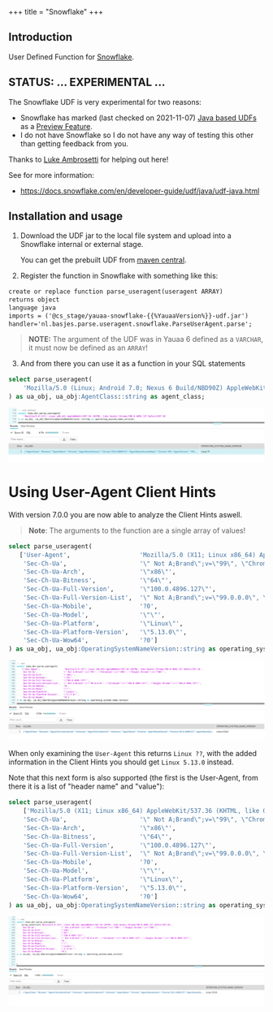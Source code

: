 +++
title = "Snowflake"
+++

## Introduction
User Defined Function for [Snowflake](https://snowflake.com).

## STATUS: ... EXPERIMENTAL ...
The Snowflake UDF is very experimental for two reasons:
- Snowflake has marked (last checked on 2021-11-07) [Java based UDFs](https://docs.snowflake.com/en/developer-guide/udf/java/udf-java.html) as a [Preview Feature](https://docs.snowflake.com/en/release-notes/preview-features.html).
- I do not have Snowflake so I do not have any way of testing this other than getting feedback from you.

Thanks to [Luke Ambrosetti](https://github.com/lambrosetti) for helping out here!

See for more information:
- https://docs.snowflake.com/en/developer-guide/udf/java/udf-java.html

## Installation and usage
1. Download the UDF jar to the local file system and upload into a Snowflake internal or external stage.

   You can get the prebuilt UDF from [maven central](https://search.maven.org/artifact/nl.basjes.parse.useragent/yauaa-snowflake/{{%YauaaVersion%}}/jar).

2. Register the function in Snowflake with something like this:
```
create or replace function parse_useragent(useragent ARRAY)
returns object
language java
imports = ('@cs_stage/yauaa-snowflake-{{%YauaaVersion%}}-udf.jar')
handler='nl.basjes.parse.useragent.snowflake.ParseUserAgent.parse';
```

>**NOTE:** The argument of the UDF was in Yauaa 6 defined as a `VARCHAR`, it must now be defined as an `ARRAY`!


3. And from there you can use it as a function in your SQL statements
```sql
select parse_useragent(
    'Mozilla/5.0 (Linux; Android 7.0; Nexus 6 Build/NBD90Z) AppleWebKit/537.36 (KHTML, like Gecko) Chrome/53.0.2785.124 Mobile Safari/537.36'
) as ua_obj, ua_obj:AgentClass::string as agent_class;
```

![Using Yauaa in Snowflake with just a UserAgent](Snowflake_OnlyUserAgent.png)

# Using User-Agent Client Hints
With version 7.0.0 you are now able to analyze the Client Hints aswell.

> **Note**: The arguments to the function are a single array of values!

```sql
select parse_useragent(
   ['User-Agent',                   'Mozilla/5.0 (X11; Linux x86_64) AppleWebKit/537.36 (KHTML, like Gecko) Chrome/100.0.4896.127 Safari/537.36',
    'Sec-Ch-Ua',                    '\" Not A;Brand\";v=\"99\", \"Chromium\";v=\"100\", \"Google Chrome\";v=\"100\"',
    'Sec-Ch-Ua-Arch',               '\"x86\"',
    'Sec-Ch-Ua-Bitness',            '\"64\"',
    'Sec-Ch-Ua-Full-Version',       '\"100.0.4896.127\"',
    'Sec-Ch-Ua-Full-Version-List',  '\" Not A;Brand\";v=\"99.0.0.0\", \"Chromium\";v=\"100.0.4896.127\", \"Google Chrome\";v=\"100.0.4896.127\"',
    'Sec-Ch-Ua-Mobile',             '?0',
    'Sec-Ch-Ua-Model',              '\"\"',
    'Sec-Ch-Ua-Platform',           '\"Linux\"',
    'Sec-Ch-Ua-Platform-Version',   '\"5.13.0\"',
    'Sec-Ch-Ua-Wow64',              '?0']
) as ua_obj, ua_obj:OperatingSystemNameVersion::string as operating_system_name_version;
```

![Using Yauaa in Snowflake with all Headers](Snowflake_FullHeaders.png)

When only examining the `User-Agent` this returns `Linux ??`, with the added information in the Client Hints you should get `Linux 5.13.0` instead.

Note that this next form is also supported (the first is the User-Agent, from there it is a list of "header name" and "value"):

```sql
select parse_useragent(
    ['Mozilla/5.0 (X11; Linux x86_64) AppleWebKit/537.36 (KHTML, like Gecko) Chrome/100.0.4896.127 Safari/537.36',
    'Sec-Ch-Ua',                    '\" Not A;Brand\";v=\"99\", \"Chromium\";v=\"100\", \"Google Chrome\";v=\"100\"',
    'Sec-Ch-Ua-Arch',               '\"x86\"',
    'Sec-Ch-Ua-Bitness',            '\"64\"',
    'Sec-Ch-Ua-Full-Version',       '\"100.0.4896.127\"',
    'Sec-Ch-Ua-Full-Version-List',  '\" Not A;Brand\";v=\"99.0.0.0\", \"Chromium\";v=\"100.0.4896.127\", \"Google Chrome\";v=\"100.0.4896.127\"',
    'Sec-Ch-Ua-Mobile',             '?0',
    'Sec-Ch-Ua-Model',              '\"\"',
    'Sec-Ch-Ua-Platform',           '\"Linux\"',
    'Sec-Ch-Ua-Platform-Version',   '\"5.13.0\"',
    'Sec-Ch-Ua-Wow64',              '?0']
) as ua_obj, ua_obj:OperatingSystemNameVersion::string as operating_system_name_version;
```

![Using Yauaa in Snowflake with all Headers](Snowflake_UserAgent_with_ClientHintHeaders.png)

